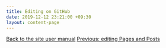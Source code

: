 ```yaml
---
title: Editing on GitHub
date: 2019-12-12 23:21:00 +09:30
layout: content-page
---
```


[Back to the site user manual](/administration/)
[Previous: editing Pages and Posts](/editing-pages-and-posts/)
